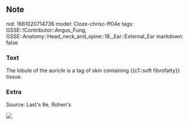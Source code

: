 ## Note
nid: 1661020714736
model: Cloze-chrisc-ff04e
tags: GSSE::!Contributor::Angus_Fung, GSSE::Anatomy::Head_neck_and_spine::18._Ear::External_Ear
markdown: false

### Text
The lobule of the auricle is a tag of skin containing {{c1::soft fibrofatty}} tissue.

### Extra
Source: Last's 9e, Rohen's
<div><img src=
"paste-b30fe997c9cc8cbdb0dbac6ed800630328955fd3.jpg"></div>
